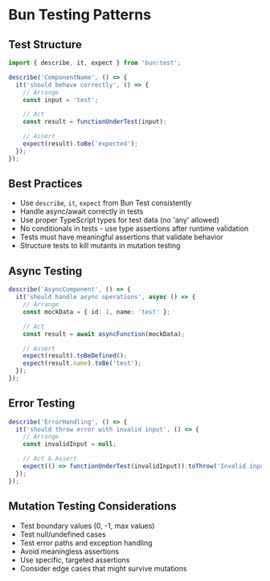 # Bun Testing Patterns

## Test Structure

```typescript
import { describe, it, expect } from 'bun:test';

describe('ComponentName', () => {
  it('should behave correctly', () => {
    // Arrange
    const input = 'test';

    // Act
    const result = functionUnderTest(input);

    // Assert
    expect(result).toBe('expected');
  });
});
```

## Best Practices

- Use `describe`, `it`, `expect` from Bun Test consistently
- Handle async/await correctly in tests
- Use proper TypeScript types for test data (no 'any' allowed)
- No conditionals in tests - use type assertions after runtime validation
- Tests must have meaningful assertions that validate behavior
- Structure tests to kill mutants in mutation testing

## Async Testing

```typescript
describe('AsyncComponent', () => {
  it('should handle async operations', async () => {
    // Arrange
    const mockData = { id: 1, name: 'test' };

    // Act
    const result = await asyncFunction(mockData);

    // Assert
    expect(result).toBeDefined();
    expect(result.name).toBe('test');
  });
});
```

## Error Testing

```typescript
describe('ErrorHandling', () => {
  it('should throw error with invalid input', () => {
    // Arrange
    const invalidInput = null;

    // Act & Assert
    expect(() => functionUnderTest(invalidInput)).toThrow('Invalid input');
  });
});
```

## Mutation Testing Considerations

- Test boundary values (0, -1, max values)
- Test null/undefined cases
- Test error paths and exception handling
- Avoid meaningless assertions
- Use specific, targeted assertions
- Consider edge cases that might survive mutations
